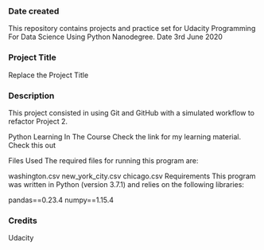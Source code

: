### Date created
This repository contains projects and practice set for Udacity Programming For Data Science Using Python Nanodegree.
Date 3rd June 2020

### Project Title
Replace the Project Title

### Description
This project consisted in using Git and GitHub with a simulated workflow to refactor Project 2.


Python Learning In The Course
Check the link for my learning material. Check this out

Files Used
The required files for running this program are:

washington.csv
new_york_city.csv
chicago.csv
Requirements
This program was written in Python (version 3.7.1) and relies on the following libraries:

pandas==0.23.4
numpy==1.15.4

### Credits
Udacity

